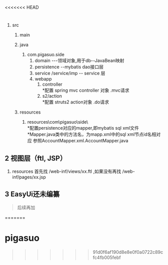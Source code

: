 <<<<<<< HEAD
#  

## 

1. src
    1. main
    1. java
         1. com.pigasuo.side
             1. domain   ---领域对象,用于db--JavaBean映射
             1. persistence --mybatis dao接口层
             1. service /service/imp  -- service 层
             1. webapp
                 1. controller    
                     *配置 spring mvc controller 对象  .mvc请求
                 1. s2/action    
                     *配置 struts2  action对象          .do请求
             
     1. resources
         1.   resources\com\pigasuo\side\   
              *配置persistence对应的mapper,即mybatis sql xml文件
              *Mapper.java类中的方法名，为mapp.xml中的sql xml节点id名相对应
              参照AccountMapper.xml.AccountMapper.java
         
## 2 视图层（ftl, JSP）
  1. resources  首先找 /web-inf/views/xx.ftl ,如果没有再找  /web-inf/pages/xx.jsp     

## 3 EasyUi还未编纂 
  >后续再加

 


=======
# pigasuo
>>>>>>> 91d0f6af190d8e8e0f0a0722c89cfc4fb005febf
